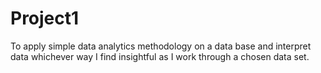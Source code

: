 # Project1
To apply simple data analytics methodology on a data base and interpret data whichever way I find insightful as I work through a chosen data set. 
